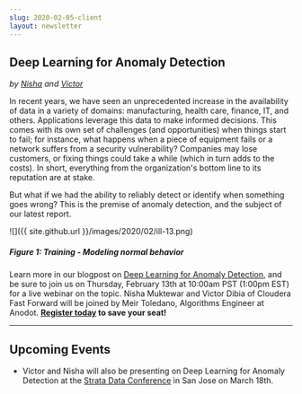 ```yaml
---
slug: 2020-02-05-client
layout: newsletter
---
```


## Deep Learning for Anomaly Detection

*by [Nisha](https://twitter.com/NishaMuktewar) and [Victor](https://twitter.com/vykthur)* 


In recent years, we have seen an unprecedented increase in the availability of data in a variety of domains: manufacturing, health care, finance, IT, and others. Applications leverage this data to make informed decisions. This comes with its own set of challenges (and opportunities) when things start to fail; for instance, what happens when a piece of equipment fails or a network suffers from a security vulnerability? Companies may lose customers, or fixing things could take a while (which in turn adds to the costs). In short, everything from the organization's bottom line to its reputation are at stake.

But what if we had the ability to reliably detect or identify when something goes wrong? This is the premise of anomaly detection, and the subject of our latest report.

![]({{ site.github.url }}/images/2020/02/ill-13.png)
##### Figure 1: Training - Modeling normal behavior



Learn more in our blogpost on [Deep Learning for Anomaly Detection](https://blog.fastforwardlabs.com/2020/02/05/deep-learning-for-anomaly-detection.html), and be sure to join us on Thursday, February 13th at 10:00am PST (1:00pm EST) for a live webinar on the topic. Nisha Muktewar and Victor Dibia of Cloudera Fast Forward will be joined by Meir Toledano, Algorithms 
Engineer at Anodot. **[Register today](https://www.cloudera.com/about/events/webinars/deep-learning-for-anomaly-detection.html?utm_medium=cldr-properties&utm_source=blog&keyplay=ml&utm_campaign=FY21-Q1_CW_AMER_Webinar_2020-02-13%0A&cid=7012H000001OYfQ) to save your seat!**

---

## Upcoming Events

* Victor and Nisha will also be presenting on Deep Learning for Anomaly Detection at the [Strata Data Conference](https://conferences.oreilly.com/strata-data-ai/stai-ca/public/schedule/detail/80421) in San Jose on March 18th.